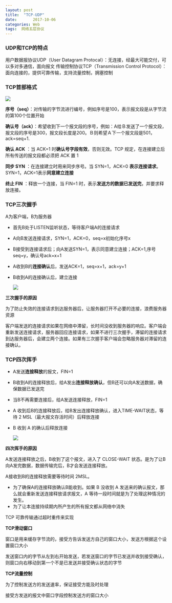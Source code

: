```yaml
---
layout: post
title:  "TCP-UDP"
date:       2017-10-06 
categories: Web
tags:  网络五层协议 
---
```


### UDP和TCP的特点

用户数据报协议UDP（User Datagram Protocal）：无连接，经最大可能交付，可以多对多通信，面向报文
传输控制协议TCP（Transmission Control Protocol）：面向连接的，提供可靠传输，支持流量控制，拥塞控制









### TCP首部格式

![](https://lukkyy.github.io/assets/IT/Web/154645.png)

**序号（seq）**：对传输的字节流进行编号，例如序号是100，表示报文段是从字节流的第100个位置开始

**确认号（ack）**：希望收到下一个报文段的序号，例如：A给Ｂ发送了一个报文段，报文段的序号是300，报文段长度是200。Ｂ则希望Ａ下一个报文段是501，ack=seq+1.

**确认 ACK** ：当 ACK=1 时**确认号字段有效**，否则无效。TCP 规定，在连接建立后所有传送的报文段都必须把 ACK 置 1

**同步 SYN** ：在连接建立时用来同步序号。当 SYN=1，ACK=0 **表示连接请求**。SYN=1，ACK=1表示**同意建立连接**

**终止 FIN** ：释放一个连接，当 FIN=1 时，表示**发送方的数据已发送完**，并要求释放连接。

### TCP三次握手

A为客户端，B为服务器

- 首先B处于LISTEN监听状态，等待客户端A的连接请求

- A向B发送连接请求，SYN=1，ACK=0，seq=x初始化序号x

- B接受到连接请求后；向A发送SYN=1，表示同意建立连接；ACK=1,序号seq=y，确认号ack=x+1

- A收到B的**连接确认**后，发送ACK=1，seq=x+1，ack=y+1

- B收到A的连接确认后，建立连接

  ![](https://lukkyy.github.io/assets/IT/Web/sanciwoshou.png)

**三次握手的原因**

为了防止失效的连接请求到达服务器后，让服务器打开不必要的连接，浪费服务器资源

客户端发送的连接请求如果在网络中滞留，长时间没收到服务器的响应。客户端会重新发送连接请求，服务器回应连接请求，如果不进行三次握手，滞留的连接请求到达服务器后，会建立两个连接。如果有三次握手客户端会忽略服务器对滞留的连接确认。

### TCP四次挥手

- A发送**连接释放**的报文，FIN=1

- B收到A的连接释放后，给A发出**连接释放确认**，但B还可以向A发送数据，确保数据已发送完

- 当B不再需要连接后，给A发送连接释放，FIN=1

- A 收到后B的连接释放后，给B发出连接释放确认，进入TIME-WAIT状态，等待 2 MSL（最大报文存活时间）后释放连接

- B 收到 A 的确认后释放连接

  ![](https://lukkyy.github.io/assets/IT/Web/sici.png)

**四次挥手的原因**

A发送连接释放之后，B收到了这个报文，进入了 CLOSE-WAIT 状态。是为了让B向A发完数据，数据传输完后，B才会发送连接释放。

A接收到B的连接释放需要等待时间 2MSL。

- 为了确保A的连接释放确认B能收到。如果 B 没收到 A 发送来的确认报文，那么就会重新发送连接释放请求报文，A 等待一段时间就是为了处理这种情况的发生。
- 为了让本连接持续期内所产生的所有报文都从网络中消失



TCP 可靠传输通过超时重传来实现

**TCP滑动窗口**

窗口是用来缓存字节流的，接受方告诉发送方自己的窗口大小，发送方根据这个设置窗口大小

发送窗口内的字节从左到右开始发送，若发送窗口的字节已发送并收到接受确认，则窗口向右移动到第一个不是已发送并接受确认状态的字节

**TCP流量控制**

为了控制发送方的发送速率，保证接受方能及时处理

接受方发送的报文中窗口字段控制发送方的窗口大小